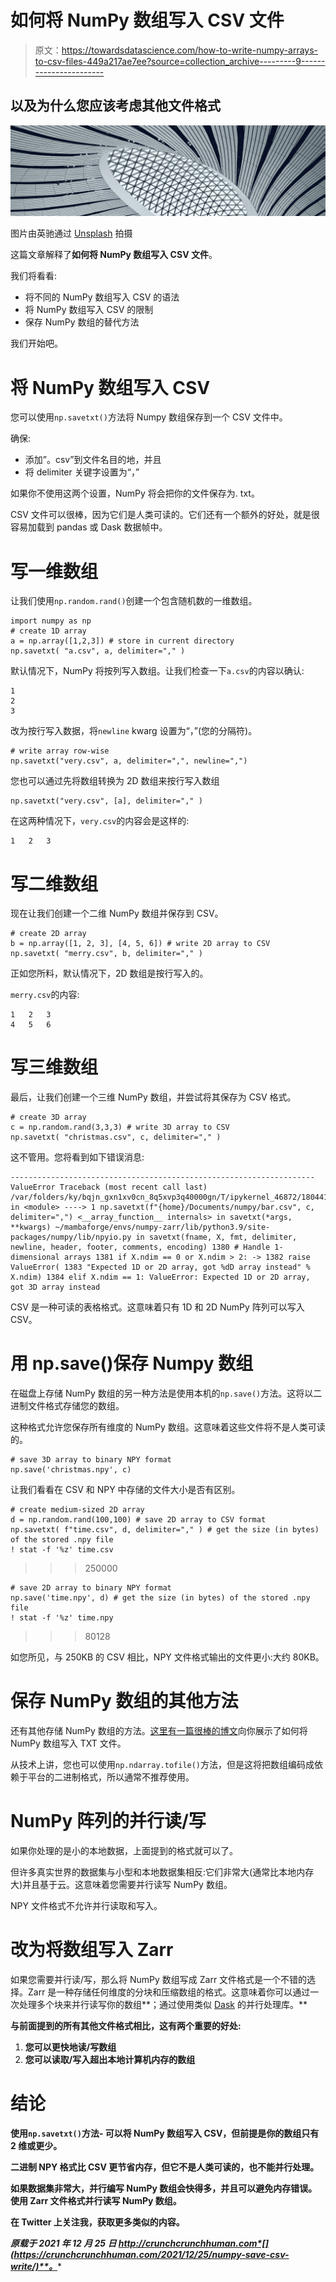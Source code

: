 # 如何将 NumPy 数组写入 CSV 文件

> 原文：<https://towardsdatascience.com/how-to-write-numpy-arrays-to-csv-files-449a217ae7ee?source=collection_archive---------9----------------------->

## 以及为什么您应该考虑其他文件格式

![](img/c94cef301b67ddabdba16b92afe0bbe8.png)

图片由英驰通过 [Unsplash](http://unsplash.com) 拍摄

这篇文章解释了**如何将 NumPy 数组写入 CSV 文件**。

我们将看看:

*   将不同的 NumPy 数组写入 CSV 的语法
*   将 NumPy 数组写入 CSV 的限制
*   保存 NumPy 数组的替代方法

我们开始吧。

# 将 NumPy 数组写入 CSV

您可以使用`np.savetxt()`方法将 Numpy 数组保存到一个 CSV 文件中。

确保:

*   添加”。csv”到文件名目的地，并且
*   将 delimiter 关键字设置为“，”

如果你不使用这两个设置，NumPy 将会把你的文件保存为. txt。

CSV 文件可以很棒，因为它们是人类可读的。它们还有一个额外的好处，就是很容易加载到 pandas 或 Dask 数据帧中。

# 写一维数组

让我们使用`np.random.rand()`创建一个包含随机数的一维数组。

```
import numpy as np 
# create 1D array 
a = np.array([1,2,3]) # store in current directory 
np.savetxt( "a.csv", a, delimiter="," )
```

默认情况下，NumPy 将按列写入数组。让我们检查一下`a.csv`的内容以确认:

```
1
2
3
```

改为按行写入数据，将`newline` kwarg 设置为“，”(您的分隔符)。

```
# write array row-wise 
np.savetxt("very.csv", a, delimiter=",", newline=",")
```

您也可以通过先将数组转换为 2D 数组来按行写入数组

```
np.savetxt("very.csv", [a], delimiter="," )
```

在这两种情况下，`very.csv`的内容会是这样的:

```
1   2   3
```

# 写二维数组

现在让我们创建一个二维 NumPy 数组并保存到 CSV。

```
# create 2D array 
b = np.array([1, 2, 3], [4, 5, 6]) # write 2D array to CSV 
np.savetxt( "merry.csv", b, delimiter="," )
```

正如您所料，默认情况下，2D 数组是按行写入的。

`merry.csv`的内容:

```
1   2   3
4   5   6
```

# 写三维数组

最后，让我们创建一个三维 NumPy 数组，并尝试将其保存为 CSV 格式。

```
# create 3D array 
c = np.random.rand(3,3,3) # write 3D array to CSV 
np.savetxt( "christmas.csv", c, delimiter="," )
```

这不管用。您将看到如下错误消息:

```
--------------------------------------------------------------------ValueError Traceback (most recent call last) /var/folders/ky/bqjn_gxn1xv0cn_8q5xvp3q40000gn/T/ipykernel_46872/1804416501.py in <module> ----> 1 np.savetxt(f"{home}/Documents/numpy/bar.csv", c, delimiter=",") <__array_function__ internals> in savetxt(*args, **kwargs) ~/mambaforge/envs/numpy-zarr/lib/python3.9/site-packages/numpy/lib/npyio.py in savetxt(fname, X, fmt, delimiter, newline, header, footer, comments, encoding) 1380 # Handle 1-dimensional arrays 1381 if X.ndim == 0 or X.ndim > 2: -> 1382 raise ValueError( 1383 "Expected 1D or 2D array, got %dD array instead" % X.ndim) 1384 elif X.ndim == 1: ValueError: Expected 1D or 2D array, got 3D array instead
```

CSV 是一种可读的表格格式。这意味着只有 1D 和 2D NumPy 阵列可以写入 CSV。

# 用 np.save()保存 Numpy 数组

在磁盘上存储 NumPy 数组的另一种方法是使用本机的`np.save()`方法。这将以二进制文件格式存储您的数组。

这种格式允许您保存所有维度的 NumPy 数组。这意味着这些文件将不是人类可读的。

```
# save 3D array to binary NPY format 
np.save('christmas.npy', c)
```

让我们看看在 CSV 和 NPY 中存储的文件大小是否有区别。

```
# create medium-sized 2D array 
d = np.random.rand(100,100) # save 2D array to CSV format 
np.savetxt( f"time.csv", d, delimiter="," ) # get the size (in bytes) of the stored .npy file 
! stat -f '%z' time.csv
```

>>> 250000

```
# save 2D array to binary NPY format 
np.save('time.npy', d) # get the size (in bytes) of the stored .npy file 
! stat -f '%z' time.npy
```

>>> 80128

如您所见，与 250KB 的 CSV 相比，NPY 文件格式输出的文件更小:大约 80KB。

# 保存 NumPy 数组的其他方法

还有其他存储 NumPy 数组的方法。[这里有一篇很棒的博文](https://mungingdata.com/numpy/save-numpy-text-txt/)向你展示了如何将 NumPy 数组写入 TXT 文件。

从技术上讲，您也可以使用`np.ndarray.tofile()`方法，但是这将把数组编码成依赖于平台的二进制格式，所以通常不推荐使用。

# NumPy 阵列的并行读/写

如果你处理的是小的本地数据，上面提到的格式就可以了。

但许多真实世界的数据集与小型和本地数据集相反:它们非常大(通常比本地内存大)并且基于云。这意味着您需要并行读写 NumPy 数组。

NPY 文件格式不允许并行读取和写入。

# 改为将数组写入 Zarr

如果您需要并行读/写，那么将 NumPy 数组写成 Zarr 文件格式是一个不错的选择。Zarr 是一种存储任何维度的分块和压缩数组的格式。这意味着你可以通过一次处理多个块来并行读写你的数组**；通过使用类似 [Dask](https://dask.org/) 的并行处理库。**

**与前面提到的所有其他文件格式相比，这有两个重要的好处:**

1.  **您可以更快地读/写数组**
2.  **您可以读取/写入超出本地计算机内存的数组**

# **结论**

**使用`np.savetxt()`方法- **可以将 NumPy 数组写入 CSV，但前提是**你的数组只有 2 维或更少。**

**二进制 NPY 格式比 CSV 更节省内存，但它不是人类可读的，也不能并行处理。**

**如果数据集非常大，并行编写 NumPy 数组会快得多，并且可以避免内存错误。使用 Zarr 文件格式并行读写 NumPy 数组。**

**在 Twitter 上关注我，获取更多类似的内容。**

***原载于 2021 年 12 月 25 日 http://crunchcrunchhuman.com*[](https://crunchcrunchhuman.com/2021/12/25/numpy-save-csv-write/)**。****